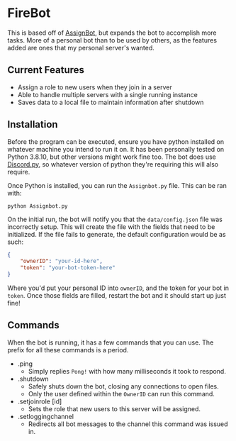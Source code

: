 # FireBot
This is based off of [AssignBot](https://github.com/Michael-Long/Assignbot), but expands the bot to accomplish more tasks. More of a personal bot than to be used by others, as the features added are ones that my personal server's wanted.

## Current Features
* Assign a role to new users when they join in a server
* Able to handle multiple servers with a single running instance
* Saves data to a local file to maintain information after shutdown

## Installation
Before the program can be executed, ensure you have python installed on whatever machine you intend to run it on. It has been personally tested on Python 3.8.10, but other versions might work fine too. The bot does use [Discord.py](https://discordpy.readthedocs.io/en/stable/), so whatever version of python they're requiring this will also require.

Once Python is installed, you can run the `Assignbot.py` file. This can be ran with:

```
python Assignbot.py
```

On the initial run, the bot will notify you that the `data/config.json` file was incorrectly setup. This will create the file with the fields that need to be initialized. If the file fails to generate, the default configuration would be as such:

```json
{
    "ownerID": "your-id-here",
    "token": "your-bot-token-here"
}
```

Where you'd put your personal ID into `ownerID`, and the token for your bot in `token`. Once those fields are filled, restart the bot and it should start up just fine!

## Commands

When the bot is running, it has a few commands that you can use. The prefix for all these commands is a period.

* .ping
  * Simply replies `Pong!` with how many milliseconds it took to respond.
* .shutdown
  * Safely shuts down the bot, closing any connections to open files.
  * Only the user defined within the `OwnerID` can run this command.
* .setjoinrole [id]
  * Sets the role that new users to this server will be assigned.
* .setloggingchannel
  * Redirects all bot messages to the channel this command was issued in.
